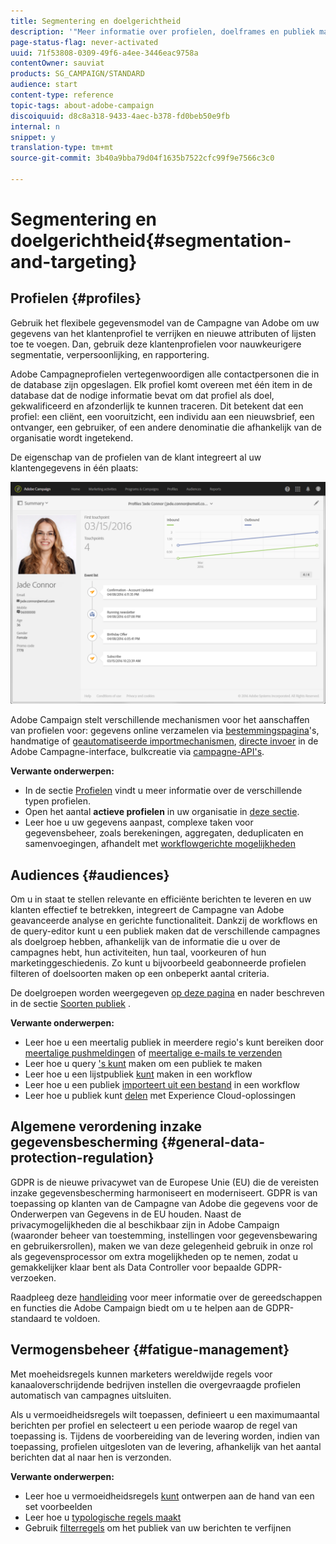 ```yaml
---
title: Segmentering en doelgerichtheid
description: '"Meer informatie over profielen, doelframes en publiek maken in Campagne: publiek te maken, contactpersonen voor importeren te delen met oplossingen voor Experience Cloud en moeheid met marketing te voorkomen."'
page-status-flag: never-activated
uuid: 71f53808-0309-49f6-a4ee-3446eac9758a
contentOwner: sauviat
products: SG_CAMPAIGN/STANDARD
audience: start
content-type: reference
topic-tags: about-adobe-campaign
discoiquuid: d8c8a318-9433-4aec-b378-fd0beb50e9fb
internal: n
snippet: y
translation-type: tm+mt
source-git-commit: 3b40a9bba79d04f1635b7522cfc99f9e7566c3c0

---
```



# Segmentering en doelgerichtheid{#segmentation-and-targeting}

## Profielen {#profiles}

Gebruik het flexibele gegevensmodel van de Campagne van Adobe om uw gegevens van het klantenprofiel te verrijken en nieuwe attributen of lijsten toe te voegen. Dan, gebruik deze klantenprofielen voor nauwkeurigere segmentatie, verpersoonlijking, en rapportering.

Adobe Campagneprofielen vertegenwoordigen alle contactpersonen die in de database zijn opgeslagen. Elk profiel komt overeen met één item in de database dat de nodige informatie bevat om dat profiel als doel, gekwalificeerd en afzonderlijk te kunnen traceren. Dit betekent dat een profiel: een cliënt, een vooruitzicht, een individu aan een nieuwsbrief, een ontvanger, een gebruiker, of een andere denominatie die afhankelijk van de organisatie wordt ingetekend.

De eigenschap van de profielen van de klant integreert al uw klantengegevens in één plaats:

![](assets/mkt_hist_view.png)

Adobe Campaign stelt verschillende mechanismen voor het aanschaffen van profielen voor: gegevens online verzamelen via [bestemmingspagina](../../channels/using/getting-started-with-landing-pages.md)&#39;s, handmatige of [geautomatiseerde importmechanismen](../../automating/using/about-data-import-and-export.md), [directe invoer](../../audiences/using/creating-profiles.md) in de Adobe Campagne-interface, bulkcreatie via [campagne-API&#39;s](../../api/using/about-campaign-standard-apis.md).

**Verwante onderwerpen:**

* In de sectie [Profielen](../../audiences/using/about-profiles.md) vindt u meer informatie over de verschillende typen profielen.
* Open het aantal **actieve profielen** in uw organisatie in [deze sectie](../../audiences/using/active-profiles.md).
* Leer hoe u uw gegevens aanpast, complexe taken voor gegevensbeheer, zoals berekeningen, aggregaten, deduplicaten en samenvoegingen, afhandelt met [workflowgerichte mogelijkheden](../../automating/using/about-targeting-activities.md)

## Audiences {#audiences}

Om u in staat te stellen relevante en efficiënte berichten te leveren en uw klanten effectief te betrekken, integreert de Campagne van Adobe geavanceerde analyse en gerichte functionaliteit. Dankzij de workflows en de query-editor kunt u een publiek maken dat de verschillende campagnes als doelgroep hebben, afhankelijk van de informatie die u over de campagnes hebt, hun activiteiten, hun taal, voorkeuren of hun marketinggeschiedenis. Zo kunt u bijvoorbeeld geabonneerde profielen filteren of doelsoorten maken op een onbeperkt aantal criteria.

De doelgroepen worden weergegeven [op deze pagina](../../audiences/using/about-audiences.md) en nader beschreven in de sectie [Soorten publiek](../../audiences/using/creating-audiences.md) .

**Verwante onderwerpen:**

* Leer hoe u een meertalig publiek in meerdere regio&#39;s kunt bereiken door [meertalige pushmeldingen](../../channels/using/creating-a-multilingual-push-notification.md) of [meertalige e-mails te verzenden](../../channels/using/creating-a-multilingual-email.md)
* Leer hoe u query [&#39;s kunt](../../audiences/using/creating-audiences.md#creating-query-audiences) maken om een publiek te maken
* Leer hoe u een lijstpubliek [kunt](../../audiences/using/creating-audiences.md#creating-list-audiences) maken in een workflow
* Leer hoe u een publiek [importeert uit een bestand](../../audiences/using/creating-audiences.md#creating-file-audiences) in een workflow
* Leer hoe u publiek kunt [delen](../../audiences/using/creating-audiences.md#creating-experience-cloud-audiences) met Experience Cloud-oplossingen

## Algemene verordening inzake gegevensbescherming {#general-data-protection-regulation}

GDPR is de nieuwe privacywet van de Europese Unie (EU) die de vereisten inzake gegevensbescherming harmoniseert en moderniseert. GDPR is van toepassing op klanten van de Campagne van Adobe die gegevens voor de Onderwerpen van Gegevens in de EU houden. Naast de privacymogelijkheden die al beschikbaar zijn in Adobe Campaign (waaronder beheer van toestemming, instellingen voor gegevensbewaring en gebruikersrollen), maken we van deze gelegenheid gebruik in onze rol als gegevensprocessor om extra mogelijkheden op te nemen, zodat u gemakkelijker klaar bent als Data Controller voor bepaalde GDPR-verzoeken.

Raadpleeg deze [handleiding](https://docs.campaign.adobe.com/doc/standard/getting_started/en/ACS_GDPR.html) voor meer informatie over de gereedschappen en functies die Adobe Campaign biedt om u te helpen aan de GDPR-standaard te voldoen.

## Vermogensbeheer {#fatigue-management}

Met moeheidsregels kunnen marketers wereldwijde regels voor kanaaloverschrijdende bedrijven instellen die overgevraagde profielen automatisch van campagnes uitsluiten.

Als u vermoeidheidsregels wilt toepassen, definieert u een maximumaantal berichten per profiel en selecteert u een periode waarop de regel van toepassing is. Tijdens de voorbereiding van de levering worden, indien van toepassing, profielen uitgesloten van de levering, afhankelijk van het aantal berichten dat al naar hen is verzonden.

**Verwante onderwerpen:**

* Leer hoe u vermoeidheidsregels [kunt](../../sending/using/fatigue-rules.md#examples) ontwerpen aan de hand van een set voorbeelden
* Leer hoe u [typologische regels maakt](../../sending/using/about-typology-rules.md)
* Gebruik [filterregels](../../sending/using/filtering-rules.md) om het publiek van uw berichten te verfijnen
